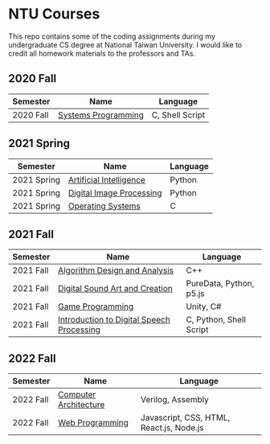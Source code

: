 # NTU Courses
This repo contains some of the coding assignments during my undergraduate CS degree at National Taiwan University. I would like to credit all homework materials to the professors and TAs.

## 2020 Fall
| Semester | Name | Language |
| --------- | --------- | --------- |
| 2020 Fall | [Systems Programming](./2020F%20-%20Systems%20Programming/) | C, Shell Script |

## 2021 Spring
| Semester | Name | Language |
| --------- | --------- | --------- |
| 2021 Spring | [Artificial Intelligence](./2021S%20-%20Artificial%20Intelligence/) | Python |
| 2021 Spring | [Digital Image Processing](./2021S%20-%20Digital%20Image%20Processing/) | Python |
| 2021 Spring | [Operating Systems](./2021S%20-%20Operating%20Systems/) | C |

## 2021 Fall
| Semester | Name | Language |
| --------- | --------- | --------- |
| 2021 Fall | [Algorithm Design and Analysis](./2021F%20-%20Algorithm%20Design%20and%20Analysis/) | C++ |
| 2021 Fall | [Digital Sound Art and Creation](./2021F%20-%20Digital%20Sound%20Art%20and%20Creation/) | PureData, Python, p5.js |
| 2021 Fall | [Game Programming](./2021F%20-%20Game%20Programming/) | Unity, C# |
| 2021 Fall | [Introduction to Digital Speech Processing](./2021F%20-%20Introduction%20to%20Digital%20Speech%20Processing/) | C, Python, Shell Script |

## 2022 Fall
| Semester | Name | Language |
| --------- | --------- | --------- |
| 2022 Fall | [Computer Architecture](./2022F%20-%20Computer%20Architecture/) | Verilog, Assembly |
| 2022 Fall | [Web Programming](./2022F%20-%20Web%20Programming/) | Javascript, CSS, HTML, React.js, Node.js |
